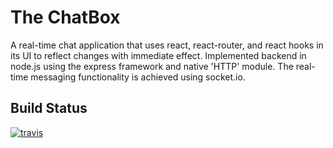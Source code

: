 # The ChatBox

A real-time chat application that uses react, react-router, and react hooks in its UI to reflect changes with immediate effect. Implemented backend in node.js using the express framework and native 'HTTP' module. The real-time messaging functionality is achieved using socket.io.

## Build Status

<a href="https://travis-ci.org/standard/standard"><img src="https://img.shields.io/travis/standard/standard/master.svg" alt="travis"></a>


